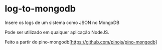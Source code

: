# log-to-mongodb
Insere os logs de um sistema como JSON no MongoDB

Pode ser utilizado em qualquer aplicação NodeJS. 

Feito a partir do pino-mongodb[https://github.com/pinojs/pino-mongodb]
